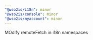 ```yaml
---
"@wso2is/i18n": minor
"@wso2is/console": minor
"@wso2is/myaccount": minor
---
```


MOdify remoteFetch in i18n namespaces
